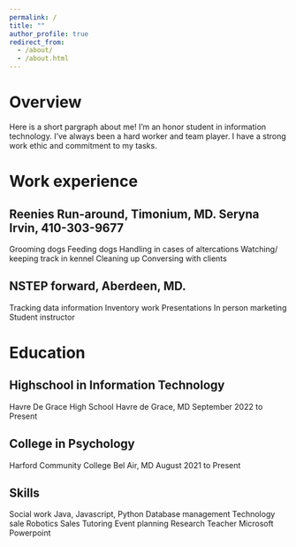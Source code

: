 ```yaml
---
permalink: /
title: ""
author_profile: true
redirect_from: 
  - /about/
  - /about.html
---
```

# Overview
Here is a short pargraph about me! I’m an honor student in information technology.
I’ve always been a hard worker and team player. I have a strong work ethic and commitment to my tasks. 


# Work experience
## Reenies Run-around, Timonium, MD. Seryna Irvin, 410-303-9677
Grooming dogs 
Feeding dogs 
Handling in cases of altercations 
Watching/ keeping track in kennel 
Cleaning up 
Conversing with clients 

## NSTEP forward, Aberdeen, MD. 
Tracking data information 
Inventory work 
Presentations 
In person marketing 
Student instructor 

# Education 
## Highschool in Information Technology 
Havre De Grace High School
Havre de Grace, MD 
September 2022 to Present 

## College in Psychology 
Harford Community College
Bel Air, MD 
August 2021 to Present 

## Skills 
Social work 
Java, Javascript, Python 
Database management 
Technology sale 
Robotics 
Sales 
Tutoring 
Event planning 
Research 
Teacher 
Microsoft  
Powerpoint 



